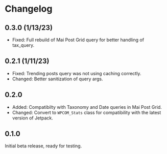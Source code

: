 # Changelog

## 0.3.0 (1/13/23)
* Fixed: Full rebuild of Mai Post Grid query for better handling of tax_query.

## 0.2.1 (1/11/23)
* Fixed: Trending posts query was not using caching correctly.
* Changed: Better sanitization of query args.

## 0.2.0
* Added: Compatibilty with Taxonomy and Date queries in Mai Post Grid.
* Changed: Convert to `WPCOM_Stats` class for compatibility with the latest version of Jetpack.

## 0.1.0
Initial beta release, ready for testing.
